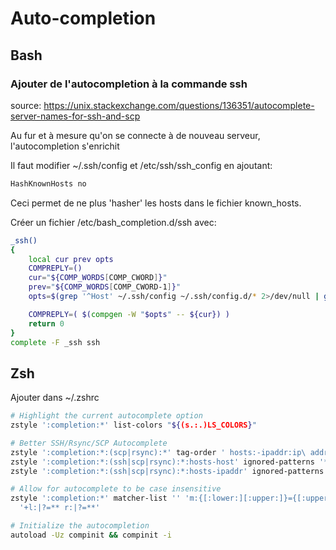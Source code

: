 # Auto-completion

## Bash

### Ajouter de l'autocompletion à la commande ssh

source: <https://unix.stackexchange.com/questions/136351/autocomplete-server-names-for-ssh-and-scp>

Au fur et à mesure qu'on se connecte à de nouveau serveur, l'autocompletion s'enrichit

Il faut modifier ~/.ssh/config et /etc/ssh/ssh_config
en ajoutant:

```bash
HashKnownHosts no
```

Ceci permet de ne plus 'hasher' les hosts dans le fichier known_hosts.

Créer un fichier /etc/bash_completion.d/ssh avec:

```bash
_ssh() 
{
    local cur prev opts
    COMPREPLY=()
    cur="${COMP_WORDS[COMP_CWORD]}"
    prev="${COMP_WORDS[COMP_CWORD-1]}"
    opts=$(grep '^Host' ~/.ssh/config ~/.ssh/config.d/* 2>/dev/null | grep -v '[?*]' | cut -d ' ' -f 2-)

    COMPREPLY=( $(compgen -W "$opts" -- ${cur}) )
    return 0
}
complete -F _ssh ssh
```

## Zsh

Ajouter dans ~/.zshrc

```bash
# Highlight the current autocomplete option
zstyle ':completion:*' list-colors "${(s.:.)LS_COLORS}"

# Better SSH/Rsync/SCP Autocomplete
zstyle ':completion:*:(scp|rsync):*' tag-order ' hosts:-ipaddr:ip\ address hosts:-host:host files'
zstyle ':completion:*:(ssh|scp|rsync):*:hosts-host' ignored-patterns '*(.|:)*' loopback ip6-loopback localhost ip6-localhost broadcasthost
zstyle ':completion:*:(ssh|scp|rsync):*:hosts-ipaddr' ignored-patterns '^(<->.<->.<->.<->|(|::)([[:xdigit:].]##:(#c,2))##(|%*))' '127.0.0.<->' '255.255.255.255' '::1' 'fe80::*'

# Allow for autocomplete to be case insensitive
zstyle ':completion:*' matcher-list '' 'm:{[:lower:][:upper:]}={[:upper:][:lower:]}' \
  '+l:|?=** r:|?=**'

# Initialize the autocompletion
autoload -Uz compinit && compinit -i
```
